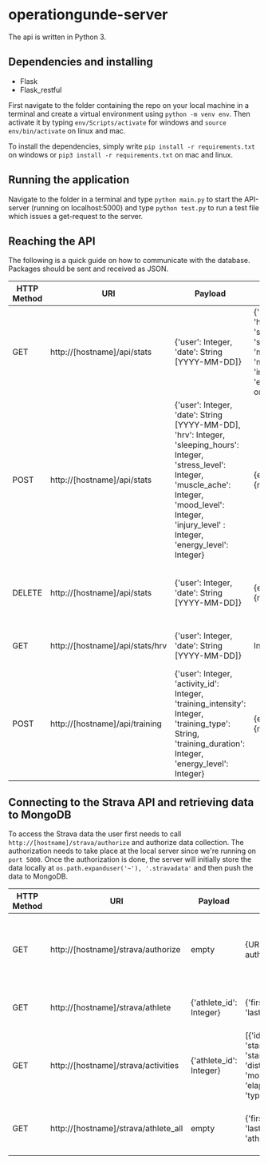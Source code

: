 # operationgunde-server

The api is written in Python 3.

## Dependencies and installing

* Flask
* Flask_restful


First navigate to the folder containing the repo on your local machine in a terminal and create a virtual environment using `python -m venv env`. Then activate it by typing `env/Scripts/activate` for windows and `source env/bin/activate` on linux and mac.

To install the dependencies, simply write `pip install -r requirements.txt` on windows or `pip3 install -r requirements.txt` on mac and linux.

## Running the application

Navigate to the folder in a terminal and type `python main.py` to start the API-server (running on localhost:5000) and type `python test.py` to run a test file which issues a get-request to the server.

## Reaching the API

The following is a quick guide on how to communicate with the database. Packages should be sent and received as JSON.

| HTTP Method | URI | Payload | Returns | Action | 
| --- | --- | --- | --- | --- |
| GET | http://[hostname]/api/stats | {'user': Integer, 'date': String [YYYY-MM-DD]} | {'user', 'date', 'hrv', 'sleeping_hours', 'stress_level', 'muscle_ache', 'mood_level', 'injury_level', 'energy_level'} or error | Get a stats document based on user and date |
| POST | http://[hostname]/api/stats | {'user': Integer, 'date': String [YYYY-MM-DD], 'hrv': Integer, 'sleeping_hours': Integer, 'stress_level': Integer, 'muscle_ache': Integer, 'mood_level': Integer, 'injury_level' : Integer, 'energy_level': Integer} | {error} or {messages} | Post the stats form (HRV form) to database |
| DELETE | http://[hostname]/api/stats | {'user': Integer, 'date': String [YYYY-MM-DD]} | {error} or {messages} | Delete a stats document based on user and date |
| GET | http://[hostname]/api/stats/hrv | {'user': Integer, 'date': String [YYYY-MM-DD]} | Integer | Get HRV data from user and date |
| POST | http://[hostname]/api/training | {'user': Integer, 'activity_id': Integer, 'training_intensity': Integer, 'training_type': String, 'training_duration': Integer, 'energy_level': Integer} | {error} or {messages} | Post the training form (after training form) to database |

## Connecting to the Strava API and retrieving data to MongoDB

To access the Strava data the user first needs to call `http://[hostname]/strava/authorize` and authorize data collection. The authorization needs to take place at the local server since we're running on `port 5000`. Once the authorization is done, the server will initially store the data locally at `os.path.expanduser('~'), '.stravadata'` and then push the data to MongoDB.

| HTTP Method | URI | Payload | Returns | Action | 
| --- | --- | --- | --- | --- |
| GET | http://[hostname]/strava/authorize | empty | {URL to strava authorization} | Authorize the server to get data from the Strava API |
| GET | http://[hostname]/strava/athlete | {'athlete_id': Integer} | {'firstname', 'lastname'} | Gets athlete data from athlete_id |
| GET | http://[hostname]/strava/activities | {'athlete_id': Integer} | [{'id', 'athlete', 'start_date', 'start_date_local', 'distance', 'moving_time', 'elapsed_time', 'type'}] | Returns a list of all activities from athlete_id |
| GET | http://[hostname]/strava/athlete_all | empty | {'firstname', 'lastname', 'athlete_id'} | Returns all stored athletes in MongoDB |